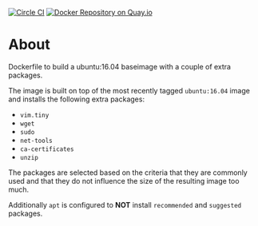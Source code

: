 [![Circle CI](https://circleci.com/gh/sameersbn/docker-ubuntu.svg?style=svg)](https://circleci.com/gh/sameersbn/docker-ubuntu) [![Docker Repository on Quay.io](https://quay.io/repository/sameersbn/ubuntu/status "Docker Repository on Quay.io")](https://quay.io/repository/sameersbn/ubuntu)

# About

Dockerfile to build a ubuntu:16.04 baseimage with a couple of extra packages.

The image is built on top of the most recently tagged `ubuntu:16.04` image and installs the following extra packages:

- `vim.tiny`
- `wget`
- `sudo`
- `net-tools`
- `ca-certificates`
- `unzip`

The packages are selected based on the criteria that they are commonly used and that they do not influence the size of the resulting image too much.

Additionally `apt` is configured to **NOT** install `recommended` and `suggested` packages.
